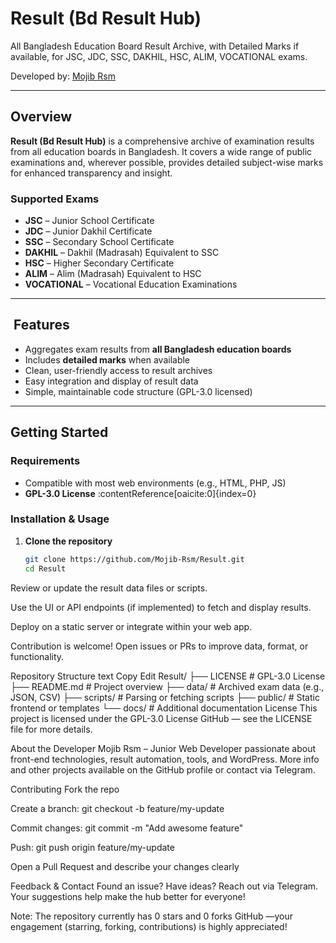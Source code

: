 # Result (Bd Result Hub)

All Bangladesh Education Board Result Archive, with Detailed Marks if available, for JSC, JDC, SSC, DAKHIL, HSC, ALIM, VOCATIONAL exams.

Developed by: [Mojib Rsm](https://t.me/MrTools_BD)

---

##  Overview

**Result (Bd Result Hub)** is a comprehensive archive of examination results from all education boards in Bangladesh. It covers a wide range of public examinations and, wherever possible, provides detailed subject-wise marks for enhanced transparency and insight.

### Supported Exams

- **JSC** – Junior School Certificate  
- **JDC** – Junior Dakhil Certificate  
- **SSC** – Secondary School Certificate  
- **DAKHIL** – Dakhil (Madrasah) Equivalent to SSC  
- **HSC** – Higher Secondary Certificate  
- **ALIM** – Alim (Madrasah) Equivalent to HSC  
- **VOCATIONAL** – Vocational Education Examinations

---

## ​ Features

- Aggregates exam results from **all Bangladesh education boards**
- Includes **detailed marks** when available
- Clean, user-friendly access to result archives
- Easy integration and display of result data
- Simple, maintainable code structure (GPL-3.0 licensed)

---

##  Getting Started

###  Requirements

- Compatible with most web environments (e.g., HTML, PHP, JS)
- **GPL-3.0 License** :contentReference[oaicite:0]{index=0}

###  Installation & Usage

1. **Clone the repository**
   ```bash
   git clone https://github.com/Mojib-Rsm/Result.git
   cd Result
Review or update the result data files or scripts.

Use the UI or API endpoints (if implemented) to fetch and display results.

Deploy on a static server or integrate within your web app.

Contribution is welcome! Open issues or PRs to improve data, format, or functionality.

Repository Structure
text
Copy
Edit
Result/
├── LICENSE               # GPL-3.0 License
├── README.md             # Project overview
├── data/                 # Archived exam data (e.g., JSON, CSV)
├── scripts/              # Parsing or fetching scripts
├── public/               # Static frontend or templates
└── docs/                 # Additional documentation
License
This project is licensed under the GPL-3.0 License 
GitHub
 — see the LICENSE file for more details.

About the Developer
Mojib Rsm – Junior Web Developer passionate about front-end technologies, result automation, tools, and WordPress. More info and other projects available on the GitHub profile or contact via Telegram.

Contributing
Fork the repo

Create a branch: git checkout -b feature/my-update

Commit changes: git commit -m "Add awesome feature"

Push: git push origin feature/my-update

Open a Pull Request and describe your changes clearly

Feedback & Contact
Found an issue? Have ideas? Reach out via Telegram. Your suggestions help make the hub better for everyone!

Note: The repository currently has 0 stars and 0 forks 
GitHub
—your engagement (starring, forking, contributions) is highly appreciated!
